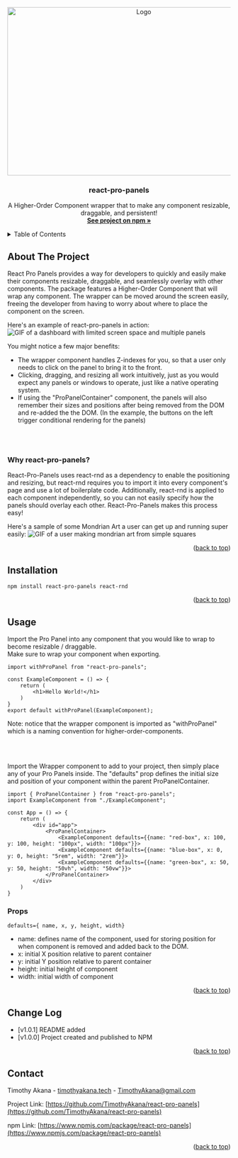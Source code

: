 <a name="readme-top"></a>

<!-- SPLASH -->
<div align="center">
  <img src="https://github.com/TimothyAkana/react-pro-panels/assets/38778192/914e0b66-5887-49d2-bef1-e9b2f44bb17b" alt="Logo" width="600" height="380">
  <h3 align="center">react-pro-panels</h3>
  <p align="center">
    A Higher-Order Component wrapper that to make any component resizable, draggable, and persistent!
    <br />
    <a href="https://www.npmjs.com/package/react-pro-panels"><strong>See project on npm »</strong></a>
  </p>
</div>

<!-- TABLE OF CONTENTS -->
<details>
  <summary>Table of Contents</summary>
  <ol>
    <li><a href="#about-the-project">About The Project</a></li>
    <li><a href="#installation">Installation</a></li>
    <li><a href="#usage">Usage</a></li>
    <li><a href="#change-log">Change Log</a></li>
    <li><a href="#contact">Contact</a></li>
  </ol>
</details>

<!-- ABOUT THE PROJECT -->

## About The Project

React Pro Panels provides a way for developers to quickly and easily make their components resizable, draggable, and seamlessly overlay with other components. The package features a Higher-Order Component that will wrap any component. The wrapper can be moved around the screen easily, freeing the developer from having to worry about where to place the component on the screen.

Here's an example of react-pro-panels in action:
![GIF of a dashboard with limited screen space and multiple panels](https://media.giphy.com/media/bvzbLpGgvflbDvHvOa/giphy.gif)

You might notice a few major benefits:

-   The wrapper component handles Z-indexes for you, so that a user only needs to click on the panel to bring it to the front.
-   Clicking, dragging, and resizing all work intuitively, just as you would expect any panels or windows to operate, just like a native operating system.
-   If using the "ProPanelContainer" component, the panels will also remember their sizes and positions after being removed from the DOM and re-added the the DOM. (In the example, the buttons on the left trigger conditional rendering for the panels)

<br>
<br>

### Why react-pro-panels?

React-Pro-Panels uses react-rnd as a dependency to enable the positioning and resizing, but react-rnd requires you to import it into every component's page and use a lot of boilerplate code. Additionally, react-rnd is applied to each component independently, so you can not easily specify how the panels should overlay each other. React-Pro-Panels makes this process easy!

Here's a sample of some Mondrian Art a user can get up and running super easily:
![GIF of a user making mondrian art from simple squares](https://media.giphy.com/media/v1.Y2lkPTc5MGI3NjExeGluYzVlcGI4MHZzbWs1NndmczFmdXRnNTl4M3R6djRqZzQ3YTZkeiZlcD12MV9pbnRlcm5hbF9naWZfYnlfaWQmY3Q9Zw/s6r5iIZEnFI3uudefR/giphy.gif)

<p align="right">(<a href="#readme-top">back to top</a>)</p>

<!-- Installation -->

## Installation

```
npm install react-pro-panels react-rnd
```

  <p align="right">(<a href="#readme-top">back to top</a>)</p>

<!-- USAGE EXAMPLES -->

## Usage

Import the Pro Panel into any component that you would like to wrap to become resizable / draggable.  
Make sure to wrap your component when exporting.

```
import withProPanel from "react-pro-panels";

const ExampleComponent = () => {
    return (
        <h1>Hello World!</h1>
    )
}
export default withProPanel(ExampleComponent);

```

Note: notice that the wrapper component is imported as "withProPanel" which is a naming convention for higher-order-components.

<br>
<br>

Import the Wrapper component to add to your project, then simply place any of your Pro Panels inside. The "defaults" prop defines the initial size and position of your component within the parent ProPanelContainer.

```
import { ProPanelContainer } from "react-pro-panels";
import ExampleComponent from "./ExampleComponent";

const App = () => {
    return (
        <div id="app">
            <ProPanelContainer>
                <ExampleComponent defaults={{name: "red-box", x: 100, y: 100, height: "100px", width: "100px"}}>
                <ExampleComponent defaults={{name: "blue-box", x: 0, y: 0, height: "5rem", width: "2rem"}}>
                <ExampleComponent defaults={{name: "green-box", x: 50, y: 50, height: "50vh", width: "50vw"}}>
            </ProPanelContainer>
        </div>
    )
}
```

### Props

```
defaults={ name, x, y, height, width}
```

-   name: defines name of the component, used for storing position for when component is removed and added back to the DOM.
-   x: initial X position relative to parent container
-   y: initial Y position relative to parent container
-   height: initial height of component
-   width: initial width of component

<p align="right">(<a href="#readme-top">back to top</a>)</p>

<!-- Change Log -->

## Change Log

-   [v1.0.1] README added
-   [v1.0.0] Project created and published to NPM

<p align="right">(<a href="#readme-top">back to top</a>)</p>

<!-- CONTACT -->

## Contact

Timothy Akana - [timothyakana.tech](https://www.timothyakana.tech/) - TimothyAkana@gmail.com

Project Link: [https://github.com/TimothyAkana/react-pro-panels](https://github.com/TimothyAkana/react-pro-panels)

npm Link: [https://www.npmjs.com/package/react-pro-panels](https://www.npmjs.com/package/react-pro-panels)

<p align="right">(<a href="#readme-top">back to top</a>)</p>
